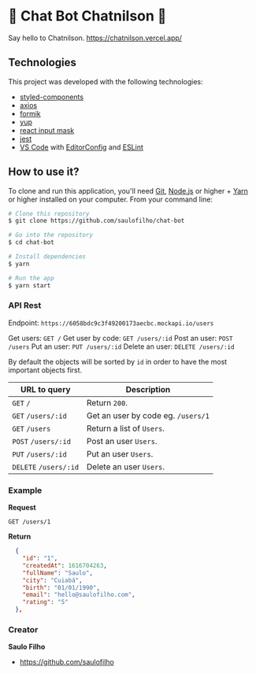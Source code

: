 # :robot: Chat Bot Chatnilson :robot:

Say hello to Chatnilson. https://chatnilson.vercel.app/

## Technologies

This project was developed with the following technologies:

- [styled-components](https://styled-components.com/)
- [axios](https://github.com/axios/axios)
- [formik](https://github.com/formium/formik)
- [yup](https://github.com/jquense/yup)
- [react input mask](https://github.com/sanniassin/react-input-mask)
- [jest](https://github.com/facebook/jest)
- [VS Code][vc] with [EditorConfig][vceditconfig] and [ESLint][vceslint]

## How to use it?

To clone and run this application, you'll need [Git](https://git-scm.com), [Node.js][nodejs] or higher + [Yarn][yarn] or higher installed on your computer. From your command line:

```bash
# Clone this repository
$ git clone https://github.com/saulofilho/chat-bot

# Go into the repository
$ cd chat-bot

# Install dependencies
$ yarn

# Run the app
$ yarn start
```

[nodejs]: https://nodejs.org/
[yarn]: https://yarnpkg.com/
[vc]: https://code.visualstudio.com/
[vceditconfig]: https://marketplace.visualstudio.com/items?itemName=EditorConfig.EditorConfig
[vceslint]: https://marketplace.visualstudio.com/items?itemName=dbaeumer.vscode-eslint

### API Rest

Endpoint: `https://6058bdc9c3f49200173aecbc.mockapi.io/users`

Get users: `GET /`
Get user by code: `GET /users/:id`
Post an user: `POST /users`
Put an user: `PUT /users/:id`
Delete an user: `DELETE /users/:id`

By default the objects will be sorted by `id` in order to have the most important objects first.

URL to query                   | Description
------------------------------ | ---------------------------
<code>GET</code> `/`           | Return `200`.
<code>GET</code> `/users/:id`| Get an user by code eg. `/users/1`
<code>GET</code> `/users`      | Return a list of `Users`.
<code>POST</code> `/users/:id`     | Post an user `Users`.
<code>PUT</code> `/users/:id`      | Put an user `Users`.
<code>DELETE</code> `/users/:id`   | Delete an user `Users`.

### Example
**Request**

    GET /users/1

**Return**
``` json
  {
    "id": "1",
    "createdAt": 1616704263,
    "fullName": "Saulo",
    "city": "Cuiabá",
    "birth": "01/01/1990",
    "email": "hello@saulofilho.com",
    "rating": "5"
  },
```

### Creator

**Saulo Filho**
- <https://github.com/saulofilho>
